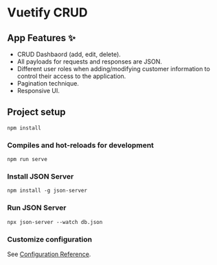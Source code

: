 # Vuetify CRUD

## App Features ✨

- CRUD Dashbaord (add, edit, delete).
- All payloads for requests and responses are JSON.
- Different user roles when adding/modifying customer information to control their access to the application.
- Pagination technique.
- Responsive UI.


## Project setup

```
npm install
```

### Compiles and hot-reloads for development

```
npm run serve
```

### Install JSON Server
```
npm install -g json-server
```

### Run JSON Server
```
npx json-server --watch db.json
```




### Customize configuration

See [Configuration Reference](https://cli.vuejs.org/config/).
